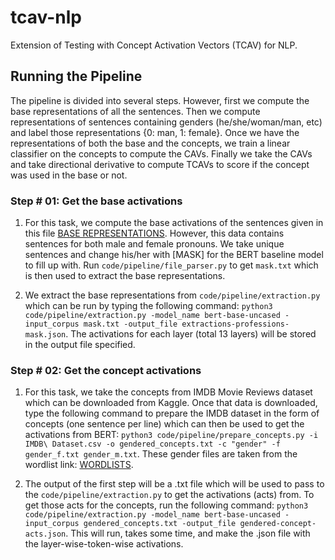 # tcav-nlp
Extension of Testing with Concept Activation Vectors (TCAV) for NLP.

## Running the Pipeline

The pipeline is divided into several steps. However, first we compute the base representations of all the sentences. 
Then we compute representations of sentences containing genders (he/she/woman/man, etc) and label those representations {0: man, 1: female}.
Once we have the representations of both the base and the concepts, we train a linear classifier on the concepts to compute the CAVs.
Finally we take the CAVs and take directional derivative to compute TCAVs to score if the concept was used in the base or not.

### Step # 01: Get the base activations

1. For this task, we compute the base activations of the sentences given in this file <a href="https://github.com/DCSaunders/gender-debias/blob/master/data/handcrafted/handcrafted.ende">BASE REPRESENTATIONS</a>. However, this data contains sentences for both male and female pronouns. We take unique sentences and change his/her with [MASK] for the BERT baseline model to fill up with. Run ```code/pipeline/file_parser.py``` to get ```mask.txt``` which is then used to extract the base representations.

2. We extract the base representations from ```code/pipeline/extraction.py``` which can be run by typing the following command: ```python3 code/pipeline/extraction.py -model_name bert-base-uncased -input_corpus mask.txt -output_file extractions-professions-mask.json```. The activations for each layer (total 13 layers) will be stored in the output file specified.

### Step # 02: Get the concept activations

1. For this task, we take the concepts from IMDB Movie Reviews dataset which can be downloaded from Kaggle. Once that data is downloaded, type the following command to prepare the IMDB dataset in the form of concepts (one sentence per line) which can then be used to get the activations from BERT: ```python3 code/pipeline/prepare_concepts.py -i IMDB\ Dataset.csv -o gendered_concepts.txt -c "gender" -f gender_f.txt gender_m.txt```. These gender files are taken from the wordlist link: <a href="http://modelai.gettysburg.edu/2020/weat/student_materials/wordlists/">WORDLISTS</a>. 

2. The output of the first step will be a .txt file which will be used to pass to the ```code/pipeline/extraction.py``` to get the activations (acts) from. To get those acts for the concepts, run the following command: ```python3 code/pipeline/extraction.py -model_name bert-base-uncased -input_corpus gendered_concepts.txt -output_file gendered-concept-acts.json```. This will run, takes some time, and make the .json file with the layer-wise-token-wise activations.
